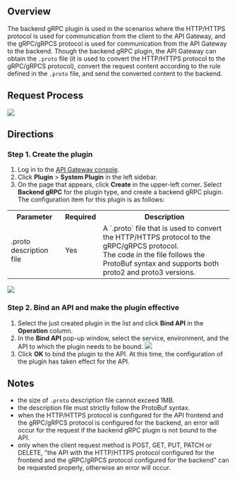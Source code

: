 
## Overview

The backend gRPC plugin is used in the scenarios where the HTTP/HTTPS protocol is used for communication from the client to the API Gateway, and the gRPC/gRPCS protocol is used for communication from the API Gateway to the backend.
Though the backend gRPC plugin, the API Gateway can obtain the `.proto` file (it is used to convert the HTTP/HTTPS protocol to the gRPC/gRPCS protocol), convert the request content according to the rule defined in the `.proto` file, and send the converted content to the backend.

## Request Process

![](https://qcloudimg.tencent-cloud.cn/raw/4f5eec8d3445e456ce0b415e8742c0e7.png)

## Directions

### Step 1. Create the plugin

1. Log in to the [API Gateway console](https://console.cloud.tencent.com/apigateway).
2. Click **Plugin** > **System Plugin** in the left sidebar.
3. On the page that appears, click **Create** in the upper-left corner. Select **Backend gRPC** for the plugin type, and create a backend gRPC plugin. The configuration item for this plugin is as follows:

<table>
<tr>
<th>Parameter</th>
<th>Required</th>
<th>Description</th>
</tr>
<tr>
<td>.proto description file</td>
<td>Yes</td>
<td>A `.proto` file that is used to convert the HTTP/HTTPS protocol to the gRPC/gRPCS protocol.</br>The code in the file follows the ProtoBuf syntax and supports both proto2 and proto3 versions.</td>
</tr>
</table>

![](https://qcloudimg.tencent-cloud.cn/raw/15a80050f204abe7da29ce3824a65b38.png)

### Step 2. Bind an API and make the plugin effective

1. Select the just created plugin in the list and click **Bind API** in the **Operation** column.
2. In the **Bind API** pop-up window, select the service, environment, and the API to which the plugin needs to be bound.
   ![](https://main.qcloudimg.com/raw/d7fd3c3539d6f623f45ebfdf0674d97e.png)
3. Click **OK** to bind the plugin to the API. At this time, the configuration of the plugin has taken effect for the API.

## Notes

- the size of `.proto` description file cannot exceed 1MB.
- the description file must strictly follow the ProtoBuf syntax.
- when the HTTP/HTTPS protocol is configured for the API frontend and the gRPC/gRPCS protocol is configured for the backend, an error will occur for the request if the backend gRPC plugin is not bound to the API.
- only when the client request method is POST, GET, PUT, PATCH or DELETE, "the API with the HTTP/HTTPS protocol configured for the frontend and the gRPC/gRPCS protocol configured for the backend" can be requested properly, otherwise an error will occur.

